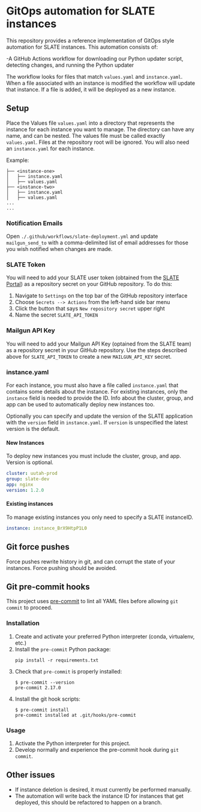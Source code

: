# GitOps automation for SLATE instances

This repository provides a reference implementation of GitOps style automation for SLATE instances. This automation consists of:

-A GitHub Actions workflow for downloading our Python updater script, detecting changes, and running the Python updater

The workflow looks for files that match `values.yaml` and `instance.yaml`. When a file associated with an instance is modified the workflow will update that instance. If a file is added, it will be deployed as a new instance.

## Setup

Place the Values file `values.yaml` into a directory that represents the instance for each instance you want to manage. The directory can have any name, and can be nested. The values file must be called exactly `values.yaml`. Files at the repository root will be ignored. You will also need an `instance.yaml` for each instance.

Example:

```shell
├── <instance-one>
│   ├── instance.yaml
│   ├── values.yaml
├── <instance-two>
│   ├── instance.yaml
│   ├── values.yaml
...
...
```

### Notification Emails

Open `./.github/workflows/slate-deployment.yml` and update `mailgun_send_to` with a comma-delimited list of email addresses for those you wish notified when changes are made.

### SLATE Token

You will need to add your SLATE user token (obtained from the [SLATE Portal](https://portal.slateci.io/cli)) as a repository secret on your GitHub repository. To do this:

1. Navigate to `Settings` on the top bar of the GitHub repository interface
2. Choose `Secrets --> Actions` from the left-hand side bar menu
3. Click the button that says `New repository secret` upper right
4. Name the secret `SLATE_API_TOKEN`

### Mailgun API Key

You will need to add your Mailgun API Key (optained from the SLATE team) as a repository secret in your GitHub repository. Use the steps described above for `SLATE_API_TOKEN` to create a new `MAILGUN_API_KEY` secret.

### instance.yaml

For each instance, you must also have a file called `instance.yaml` that contains some details about the instance. For existing instances, only the `instance` field is needed to provide the ID. Info about the cluster, group, and app can be used to automatically deploy new instances too.

Optionally you can specify and update the version of the SLATE application with the `version` field in `instance.yaml`. If `version` is unspecified the latest version is the default.

#### New Instances

To deploy new instances you must include the cluster, group, and app. Version is optional.

```yaml
cluster: uutah-prod
group: slate-dev
app: nginx
version: 1.2.0
```

#### Existing instances

To manage existing instances you only need to specify a SLATE instanceID.

```yaml
instance: instance_BrX9HtpP1L0
```

## Git force pushes

Force pushes rewrite history in git, and can corrupt the state of your instances. Force pushing should be avoided.

## Git pre-commit hooks

This project uses [pre-commit](https://pre-commit.com) to lint all YAML files before allowing `git commit` to proceed.

### Installation

1. Create and activate your preferred Python interpreter (conda, virtualenv, etc.)
2. Install the `pre-commit` Python package:
   ```shell
   pip install -r requirements.txt
   ```
3. Check that `pre-commit` is properly installed:
   ```shell
   $ pre-commit --version
   pre-commit 2.17.0
   ```
4. Install the git hook scripts:
   ```shell
   $ pre-commit install
   pre-commit installed at .git/hooks/pre-commit
   ```

### Usage

1. Activate the Python interpreter for this project.
2. Develop normally and experience the pre-commit hook during `git commit`.

## Other issues

* If instance deletion is desired, it must currently be performed manually.
* The automation will write back the instance ID for instances that get deployed, this should be refactored to happen on a branch.
